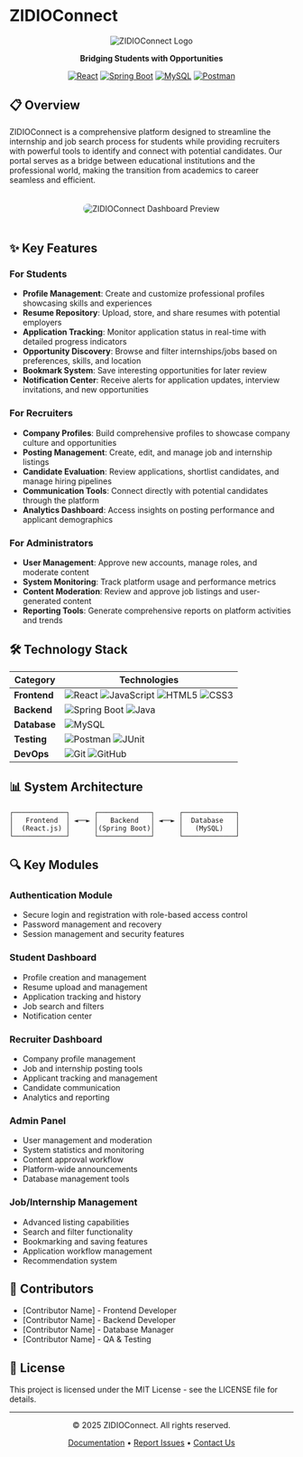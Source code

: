 # ZIDIOConnect

<div align="center">

![ZIDIOConnect Logo](https://images.pexels.com/photos/3183150/pexels-photo-3183150.jpeg?auto=compress&cs=tinysrgb&w=1260&h=750&dpr=2)

**Bridging Students with Opportunities**

[![React](https://img.shields.io/badge/React-20232A?style=for-the-badge&logo=react&logoColor=61DAFB)](https://reactjs.org/)
[![Spring Boot](https://img.shields.io/badge/Spring_Boot-F2F4F9?style=for-the-badge&logo=spring-boot)](https://spring.io/projects/spring-boot)
[![MySQL](https://img.shields.io/badge/MySQL-005C84?style=for-the-badge&logo=mysql&logoColor=white)](https://www.mysql.com/)
[![Postman](https://img.shields.io/badge/Postman-FF6C37?style=for-the-badge&logo=Postman&logoColor=white)](https://www.postman.com/)

</div>

## 📋 Overview

ZIDIOConnect is a comprehensive platform designed to streamline the internship and job search process for students while providing recruiters with powerful tools to identify and connect with potential candidates. Our portal serves as a bridge between educational institutions and the professional world, making the transition from academics to career seamless and efficient.

<div align="center">
  <img src="https://images.pexels.com/photos/3184465/pexels-photo-3184465.jpeg?auto=compress&cs=tinysrgb&w=1260&h=750&dpr=2" alt="ZIDIOConnect Dashboard Preview" style="border-radius: 8px; margin: 20px 0;" />
</div>

## ✨ Key Features

### For Students
- **Profile Management**: Create and customize professional profiles showcasing skills and experiences
- **Resume Repository**: Upload, store, and share resumes with potential employers
- **Application Tracking**: Monitor application status in real-time with detailed progress indicators
- **Opportunity Discovery**: Browse and filter internships/jobs based on preferences, skills, and location
- **Bookmark System**: Save interesting opportunities for later review
- **Notification Center**: Receive alerts for application updates, interview invitations, and new opportunities

### For Recruiters
- **Company Profiles**: Build comprehensive profiles to showcase company culture and opportunities
- **Posting Management**: Create, edit, and manage job and internship listings
- **Candidate Evaluation**: Review applications, shortlist candidates, and manage hiring pipelines
- **Communication Tools**: Connect directly with potential candidates through the platform
- **Analytics Dashboard**: Access insights on posting performance and applicant demographics

### For Administrators
- **User Management**: Approve new accounts, manage roles, and moderate content
- **System Monitoring**: Track platform usage and performance metrics
- **Content Moderation**: Review and approve job listings and user-generated content
- **Reporting Tools**: Generate comprehensive reports on platform activities and trends

## 🛠️ Technology Stack

<div align="center">

| Category | Technologies |
|----------|--------------|
| **Frontend** | ![React](https://img.shields.io/badge/-React-61DAFB?style=flat-square&logo=react&logoColor=black) ![JavaScript](https://img.shields.io/badge/-JavaScript-F7DF1E?style=flat-square&logo=javascript&logoColor=black) ![HTML5](https://img.shields.io/badge/-HTML5-E34F26?style=flat-square&logo=html5&logoColor=white) ![CSS3](https://img.shields.io/badge/-CSS3-1572B6?style=flat-square&logo=css3&logoColor=white) |
| **Backend** | ![Spring Boot](https://img.shields.io/badge/-Spring_Boot-6DB33F?style=flat-square&logo=spring-boot&logoColor=white) ![Java](https://img.shields.io/badge/-Java-007396?style=flat-square&logo=java&logoColor=white) |
| **Database** | ![MySQL](https://img.shields.io/badge/-MySQL-4479A1?style=flat-square&logo=mysql&logoColor=white) |
| **Testing** | ![Postman](https://img.shields.io/badge/-Postman-FF6C37?style=flat-square&logo=postman&logoColor=white) ![JUnit](https://img.shields.io/badge/-JUnit-25A162?style=flat-square&logo=junit5&logoColor=white) |
| **DevOps** | ![Git](https://img.shields.io/badge/-Git-F05032?style=flat-square&logo=git&logoColor=white) ![GitHub](https://img.shields.io/badge/-GitHub-181717?style=flat-square&logo=github&logoColor=white) |

</div>

## 📊 System Architecture

```
┌─────────────┐      ┌─────────────┐      ┌─────────────┐
│   Frontend  │ ◄──► │   Backend   │ ◄──► │  Database   │
│  (React.js) │      │(Spring Boot)│      │   (MySQL)   │
└─────────────┘      └─────────────┘      └─────────────┘
```

## 🔍 Key Modules

### Authentication Module
- Secure login and registration with role-based access control
- Password management and recovery
- Session management and security features

### Student Dashboard
- Profile creation and management
- Resume upload and management
- Application tracking and history
- Job search and filters
- Notification center

### Recruiter Dashboard
- Company profile management
- Job and internship posting tools
- Applicant tracking and management
- Candidate communication
- Analytics and reporting

### Admin Panel
- User management and moderation
- System statistics and monitoring
- Content approval workflow
- Platform-wide announcements
- Database management tools

### Job/Internship Management
- Advanced listing capabilities
- Search and filter functionality
- Bookmarking and saving features
- Application workflow management
- Recommendation system

## 👥 Contributors

- [Contributor Name] - Frontend Developer
- [Contributor Name] - Backend Developer
- [Contributor Name] - Database Manager
- [Contributor Name] - QA & Testing

## 📄 License

This project is licensed under the MIT License - see the LICENSE file for details.

---

<div align="center">
  <p>© 2025 ZIDIOConnect. All rights reserved.</p>
  <p>
    <a href="#">Documentation</a> •
    <a href="#">Report Issues</a> •
    <a href="#">Contact Us</a>
  </p>
</div>
